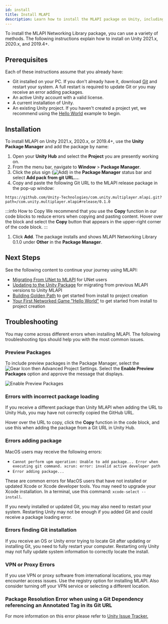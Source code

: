 ```yaml
---
id: install
title: Install MLAPI
description: Learn how to install the MLAPI package on Unity, including instructions for 2019.4+, 2020.x, and 2021.x. The package installs as MLAPI Networking Library.
---
```


To install the MLAPI Networking Library package, you can use a variety of methods. The following instructions explain how to install on Unity 2021.x, 2020.x, and 2019.4+.

## Prerequisites

Each of these instructions assume that you already have:
  * Git installed on your PC. If you don't already have it, download [Git](https://git-scm.com/) and restart your system. A full restart is required to update Git or you may receive an error adding packages.
  * An active Unity account with a valid license.
  * A current installation of Unity.
  * An existing Unity project. If you haven't created a project yet, we recommend using the [Hello World](../tutorials/helloworld/helloworldintro.md)  example to begin.

## Installation

To install MLAPI on Unity 2021.x, 2020.x, or 2019.4+, use the **Unity Package Manager** and add the package by name:

1. Open your **Unity Hub** and select the **Project** you are presently working on.
1. From the menu bar, navigate to **Window** > **Package Manager**.
1. Click the plus sign (![Add](/img/add.png)) in the **Package Manager** status bar and select **Add pack from git URL...**.
1. Copy and paste the following Git URL to the MLAPI release package in the pop-up window:
```
https://github.com/Unity-Technologies/com.unity.multiplayer.mlapi.git?path=/com.unity.multiplayer.mlapi#release/0.1.0
```

:::info How to Copy
We recommend that you use the **Copy** function in our code blocks to reduce errors when copying and pasting content. Hover over the block and select the **Copy** button that appears in the upper-right corner of the code block.
:::

1. Click **Add**. The package installs and shows MLAPI Networking Library 0.1.0 under **Other** in the **Package Manager**.

## Next Steps

See the following content to continue your journey using MLAPI:

* [Migrating From UNet to MLAPI](migratingtomlapi.md) for UNet users
* [Updating to the Unity Package](migratingfrommlapi.md) for migrating from previous MLAPI versions to Unity MLAPI
* [Building Golden Path](../tutorials/goldenpath_series/mlapi_starting-out.md) to get started from install to project creation
* [Your First Networked Game "Hello World"](../tutorials/helloworld/helloworldintro.md) to get started from install to project creation

## Troubleshooting

You may come across different errors when installing MLAPI. The following troubleshooting tips should help you with the most common issues.

### Preview Packages
To include preview packages in the Package Manager, select the ![Gear Icon](/img/gear.png) then Advanced Project Settings. Select the **Enable Preview Packages** option and approve the message that displays.

![Enable Preview Packages](/img/install/install-preview-pkg.png)

### Errors with incorrect package loading

If you receive a different package than Unity MLAPI when adding the URL to Unity Hub, you may have not correctly copied the GitHub URL. 

Hover over the URL to copy, click the **Copy** function in the code block, and use this when adding the package from a Git URL in Unity Hub.

### Errors adding package

MacOS users may receive the following errors:

* `Cannot perform upm operation: Unable to add package... Error when executing git command. xcrun: error: invalid active developer path`
* `Error adding package...`

These are common errors for MacOS users that have not installed or updated Xcode or Xcode developer tools. You may need to upgrade your Xcode installation. In a terminal, use this command: `xcode-select --install`.

If you newly installed or updated Git, you may also need to restart your system. Restarting Unity may not be enough if you added Git and could receive a package loading error.

### Errors finding Git installation

If you receive an OS or Unity error trying to locate Git after updating or installing Git, you need to fully restart your computer. Restarting only Unity may not fully update system information to correctly locate the install.

### VPN or Proxy Errors

If you use VPN or proxy software from international locations, you may encounter access issues. Use the registry option for installing MLAPI. Also consider turning off your VPN service or selecting a different location.

### Package Resolution Error when using a Git Dependency referencing an Annotated Tag in its Git URL

For more information on this error please refer to [Unity Issue Tracker.](https://issuetracker.unity3d.com/issues/package-resolution-error-when-using-a-git-dependency-referencing-an-annotated-tag-in-its-git-url)
